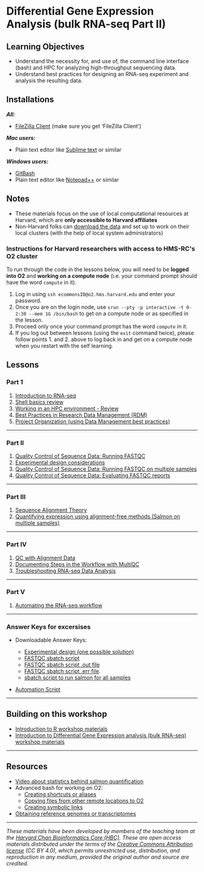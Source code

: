 # Differential Gene Expression Analysis (bulk RNA-seq Part II)

## Learning Objectives

- Understand the necessity for, and use of, the command line interface (bash) and HPC for analyzing high-throughput sequencing data.
- Understand best practices for designing an RNA-seq experiment and analysis the resulting data.

## Installations

***All:***

* [FileZilla Client](https://filezilla-project.org/download.php?type=client) (make sure you get ‘FileZilla Client')

***Mac users:***

* Plain text editor like [Sublime text](http://www.sublimetext.com/) or similar

***Windows users:***

* [GitBash](https://git-scm.com/download/win)
* Plain text editor like [Notepad++](http://notepad-plus-plus.org/) or similar

## Notes
* These materials focus on the use of local computational resources at Harvard, which are **only accessible to Harvard affiliates**
* Non-Harvard folks can [download the data](https://www.dropbox.com/s/3lua2h1oo18gbug/unix_lesson.tar.gz?dl=1) and set up to work on their local clusters (with the help of local system administrators)

### Instructions for Harvard researchers with access to HMS-RC's O2 cluster

To run through the code in the lessons below, you will need to be **logged into O2** and **working on a compute node** (i.e. your command prompt should have the word `compute` in it).

1. Log in using `ssh ecommonsID@o2.hms.harvard.edu` and enter your password.
2. Once you are on the login node, use `srun --pty -p interactive -t 0-2:30 --mem 1G /bin/bash` to get on a compute node or as specified in the lesson.
3. Proceed only once your command prompt has the word `compute` in it.
4. If you log out between lessons (using the `exit` command twice), please follow points 1. and 2. above to log back in and get on a compute node when you restart with the self learning.

## Lessons

### Part 1 
1. [Introduction to RNA-seq](../lessons/01_intro-to-RNAseq.md)
1. [Shell basics review](../lessons/shell_review.md)
1. [Working in an HPC environment - Review](../lessons/03_working_on_HPC.md)
1. [Best Practices in Research Data Management (RDM)](../lessons/04a_data_organization.md)
1. [Project Organization (using Data Management best practices)](../lessons/04b_data_organization.md)
     
***

### Part II
1. [Quality Control of Sequence Data: Running FASTQC](../lessons/05_qc_running_fastqc_interactively.md)
1. [Experimental design considerations](../lessons/02_experimental_planning_considerations.md)
1. [Quality Control of Sequence Data: Running FASTQC on multiple samples](../lessons/06_qc_running_fastqc_sbatch.md)
1. [Quality Control of Sequence Data: Evaluating FASTQC reports](../lessons/07_qc_fastqc_assessment.md)

***

### Part III 
1. [Sequence Alignment Theory](../lectures/alignment_quantification.pdf)
1. [Quantifying expression using alignment-free methods (Salmon on multiple samples)](../lessons/09_quasi_alignment_salmon_sbatch.md)

***

### Part IV

1. [QC with Alignment Data](../lessons/10_QC_Qualimap.md)
1. [Documenting Steps in the Workflow with MultiQC](../lessons/11_multiQC.md)
1. [Troubleshooting RNA-seq Data Analysis](../lectures/RNA-seq_troubleshooting.pdf)

***

### Part V

1. [Automating the RNA-seq workflow](../lessons/12_automating_workflow.md)

***

### Answer Keys for excersises

* Downloadable Answer Keys: 
	* [Experimental design (one possible solution)](https://www.dropbox.com/s/524mevuyba34l5b/exp_design_table.xlsx?dl=1)
	* [FASTQC sbatch script](https://www.dropbox.com/s/9wdyhfqpic05l6p/mov10_fastqc.run?dl=1)
	* [FASTQC sbatch script .out file](https://www.dropbox.com/s/l7puf8oahtbwmpk/22914006.out?dl=1)
	* [FASTQC sbatch script .err file](https://www.dropbox.com/s/8a1g6o9t2kxit30/22914006.err?dl=1).
	* [sbatch script to run salmon for all samples](../answer_key/salmon_all_samples.sbatch)

* [Automation Script](../scripts/rnaseq_analysis_on_input_file.sh)

***
   
## Building on this workshop
* [Introduction to R workshop materials](https://hbctraining.github.io/Intro-to-R-flipped/schedule/links-to-lessons.html)
* [Introduction to Differential Gene Expression analysis (bulk RNA-seq) workshop materials](https://hbctraining.github.io/DGE_workshop_salmon_online/schedule/links-to-lessons.html)

***

## Resources
* [Video about statistics behind salmon quantification](https://www.youtube.com/watch?v=TMLIxwDP7sk)
* Advanced bash for working on O2:
  * [Creating shortcuts or aliases](https://hbctraining.github.io/In-depth-NGS-Data-Analysis-Course/sessionVI/lessons/more_bash.html#alias)
  * [Copying files from other remote locations to O2](https://hbctraining.github.io/In-depth-NGS-Data-Analysis-Course/sessionVI/lessons/more_bash.html#rsync)
  * [Creating symbolic links](https://hbctraining.github.io/In-depth-NGS-Data-Analysis-Course/sessionVI/lessons/more_bash.html#symlink)
* [Obtaining reference genomes or transcriptomes](https://hbctraining.github.io/Accessing_public_genomic_data/lessons/accessing_genome_reference_data.html)

***
*These materials have been developed by members of the teaching team at the [Harvard Chan Bioinformatics Core (HBC)](http://bioinformatics.sph.harvard.edu/). These are open access materials distributed under the terms of the [Creative Commons Attribution license](https://creativecommons.org/licenses/by/4.0/) (CC BY 4.0), which permits unrestricted use, distribution, and reproduction in any medium, provided the original author and source are credited.*
